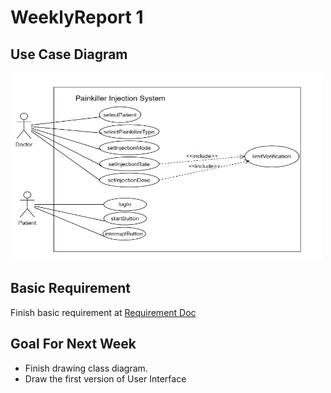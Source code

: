 # WeeklyReport 1

## Use Case Diagram
<img src="../Requirement/UseCaseDiagram.png" width="500" height="300">


## Basic Requirement
Finish basic requirement at [Requirement Doc](../Requirement/Requirement.md)

## Goal For Next Week
- Finish drawing class diagram.
- Draw the first version of User Interface
